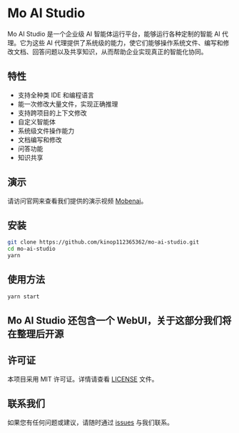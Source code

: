 # Mo AI Studio

Mo AI Studio 是一个企业级 AI 智能体运行平台，能够运行各种定制的智能 AI 代理。它为这些 AI 代理提供了系统级的能力，使它们能够操作系统文件、编写和修改文档、回答问题以及共享知识，从而帮助企业实现真正的智能化协同。

## 特性

- 支持全种类 IDE 和编程语言
- 能一次修改大量文件，实现正确推理
- 支持跨项目的上下文修改
- 自定义智能体
- 系统级文件操作能力
- 文档编写和修改
- 问答功能
- 知识共享

## 演示

请访问官网来查看我们提供的演示视频 [Mobenai](https://www.mobenai.com.cn/)。

## 安装

```bash
git clone https://github.com/kinop112365362/mo-ai-studio.git
cd mo-ai-studio
yarn
```

## 使用方法

```bash
yarn start
```

## Mo AI Studio 还包含一个 WebUI，关于这部分我们将在整理后开源

## 许可证

本项目采用 MIT 许可证。详情请查看 [LICENSE](LICENSE) 文件。

## 联系我们

如果您有任何问题或建议，请随时通过 [issues](https://github.com/kinop112365362/mo-ai-stuidio/issues) 与我们联系。
